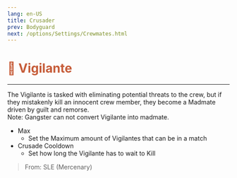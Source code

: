 ```yaml
---
lang: en-US
title: Crusader
prev: Bodyguard
next: /options/Settings/Crewmates.html
---
```


# <font color="#c65c39">🤺 <b>Vigilante</b></font> <Badge text="Killing" type="tip" vertical="middle"/>
---

The Vigilante is tasked with eliminating potential threats to the crew, but if they mistakenly kill an innocent crew member, they become a Madmate driven by guilt and remorse.<br>
Note: Gangster can not convert Vigilante into madmate.
* Max
  * Set the Maximum amount of Vigilantes that can be in a match
* Crusade Cooldown
  * Set how long the Vigilante has to wait to Kill

> From: SLE (Mercenary)